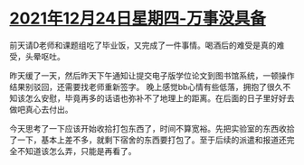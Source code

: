 # [2021年12月24日星期四-万事没具备](https://github.com/SEALMichael/SEAL_Blog/issues/3)

前天请D老师和课题组吃了毕业饭，又完成了一件事情。喝酒后的难受是真的难受，头晕呕吐。

昨天缓了一天，然后昨天下午通知让提交电子版学位论文到图书馆系统，一顿操作结果别驳回，还需要找老师重新签字。
晚上感觉bb心情有些低落，拥抱了很久不知该怎么安慰，毕竟再多的话语也弥补不了地理上的距离。在后面的日子里好好去做吧真心去付出。

今天思考了一下应该开始收拾打包东西了，时间不算宽裕。先把实验室的东西收拾了一下，基本上差不多，就剩下宿舍的东西要打包了。至于后续的派遣和报道还完全不知道该怎么弄，只能是再看了。
